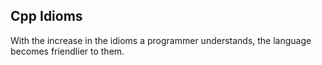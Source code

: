 
## Cpp Idioms

With the increase in the idioms a programmer understands, the language becomes friendlier to them.
